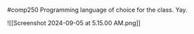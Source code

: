 #comp250 
Programming language of choice for the class. Yay.

![[Screenshot 2024-09-05 at 5.15.00 AM.png]]